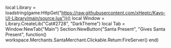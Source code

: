 local Library = loadstring(game:HttpGet("https://raw.githubusercontent.com/xHeptc/Kavo-UI-Library/main/source.lua"))()
local Window = Library.CreateLib("Cat#2728", "DarkTheme")
local Tab = Window:NewTab("Main")
Section:NewButton("Santa Present", "Gives Santa Present", function()
    workspace.Merchants.SantaMerchant.Clickable.Retum:FireServer()
end)
